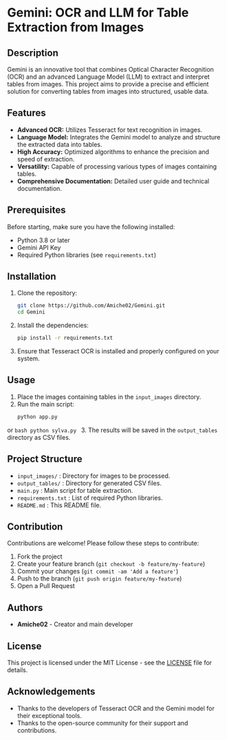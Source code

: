 # Gemini: OCR and LLM for Table Extraction from Images

## Description

Gemini is an innovative tool that combines Optical Character Recognition (OCR) and an advanced Language Model (LLM) to extract and interpret tables from images. This project aims to provide a precise and efficient solution for converting tables from images into structured, usable data.

## Features

- **Advanced OCR:** Utilizes Tesseract for text recognition in images.
- **Language Model:** Integrates the Gemini model to analyze and structure the extracted data into tables.
- **High Accuracy:** Optimized algorithms to enhance the precision and speed of extraction.
- **Versatility:** Capable of processing various types of images containing tables.
- **Comprehensive Documentation:** Detailed user guide and technical documentation.

## Prerequisites

Before starting, make sure you have the following installed:

- Python 3.8 or later
- Gemini API Key
- Required Python libraries (see `requirements.txt`)

## Installation

1. Clone the repository:
    ```bash
    git clone https://github.com/Amiche02/Gemini.git
    cd Gemini
    ```

2. Install the dependencies:
    ```bash
    pip install -r requirements.txt
    ```

3. Ensure that Tesseract OCR is installed and properly configured on your system.

## Usage

1. Place the images containing tables in the `input_images` directory.
2. Run the main script:
    ```bash
    python app.py
    ```
or
    ```bash
    python sylva.py
    ```
3. The results will be saved in the `output_tables` directory as CSV files.

## Project Structure

- `input_images/` : Directory for images to be processed.
- `output_tables/` : Directory for generated CSV files.
- `main.py` : Main script for table extraction.
- `requirements.txt` : List of required Python libraries.
- `README.md` : This README file.

## Contribution

Contributions are welcome! Please follow these steps to contribute:

1. Fork the project
2. Create your feature branch (`git checkout -b feature/my-feature`)
3. Commit your changes (`git commit -am 'Add a feature'`)
4. Push to the branch (`git push origin feature/my-feature`)
5. Open a Pull Request

## Authors

- **Amiche02** - Creator and main developer

## License

This project is licensed under the MIT License - see the [LICENSE](LICENSE) file for details.

## Acknowledgements

- Thanks to the developers of Tesseract OCR and the Gemini model for their exceptional tools.
- Thanks to the open-source community for their support and contributions.
